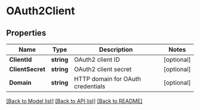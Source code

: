 # OAuth2Client

## Properties

Name | Type | Description | Notes
------------ | ------------- | ------------- | -------------
**ClientId** | **string** | OAuth2 client ID | [optional] 
**ClientSecret** | **string** | OAuth2 client secret | [optional] 
**Domain** | **string** | HTTP domain for OAuth credentials | [optional] 

[[Back to Model list]](../README.md#documentation-for-models) [[Back to API list]](../README.md#documentation-for-api-endpoints) [[Back to README]](../README.md)


